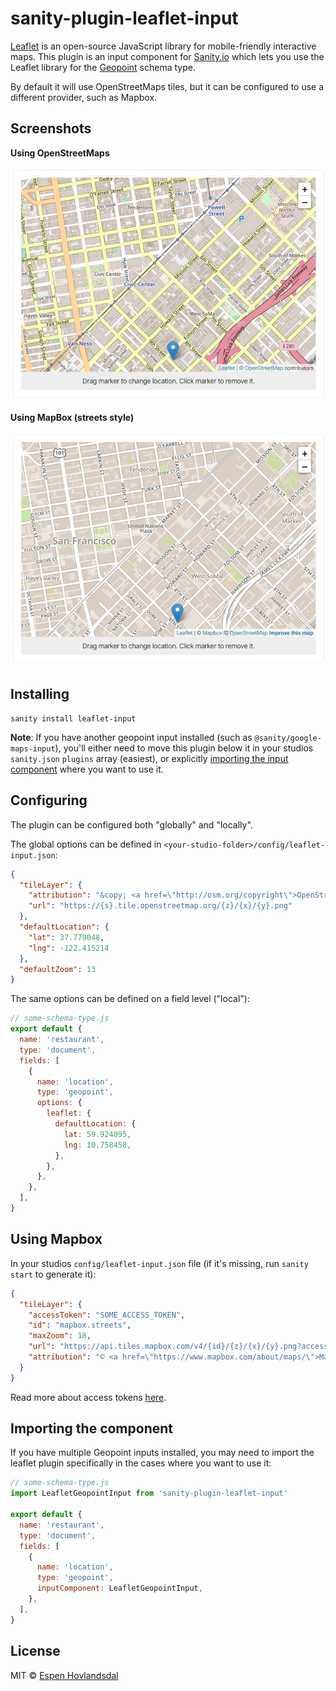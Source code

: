 # sanity-plugin-leaflet-input

[Leaflet](https://leafletjs.com/) is an open-source JavaScript library for mobile-friendly interactive maps. This plugin is an input component for [Sanity.io](https://www.sanity.io/) which lets you use the Leaflet library for the [Geopoint](https://www.sanity.io/docs/geopoint-type) schema type.

By default it will use OpenStreetMaps tiles, but it can be configured to use a different provider, such as Mapbox.

## Screenshots

**Using OpenStreetMaps**

![sanity-plugin-leaflet with OpenStreetMaps](assets/osm.jpg)

**Using MapBox (streets style)**

![sanity-plugin-leaflet with MapBox](assets/mapbox.jpg)

## Installing

```
sanity install leaflet-input
```

**Note**: If you have another geopoint input installed (such as `@sanity/google-maps-input`), you'll either need to move this plugin below it in your studios `sanity.json` `plugins` array (easiest), or explicitly [importing the input component](#importing-the-component) where you want to use it.

## Configuring

The plugin can be configured both "globally" and "locally".

The global options can be defined in `<your-studio-folder>/config/leaflet-input.json`:

```json
{
  "tileLayer": {
    "attribution": "&copy; <a href=\"http://osm.org/copyright\">OpenStreetMap</a> contributors",
    "url": "https://{s}.tile.openstreetmap.org/{z}/{x}/{y}.png"
  },
  "defaultLocation": {
    "lat": 37.779048,
    "lng": -122.415214
  },
  "defaultZoom": 13
}
```

The same options can be defined on a field level ("local"):

```js
// some-schema-type.js
export default {
  name: 'restaurant',
  type: 'document',
  fields: [
    {
      name: 'location',
      type: 'geopoint',
      options: {
        leaflet: {
          defaultLocation: {
            lat: 59.924095,
            lng: 10.758458,
          },
        },
      },
    },
  ],
}
```

## Using Mapbox

In your studios `config/leaflet-input.json` file (if it's missing, run `sanity start` to generate it):

```json
{
  "tileLayer": {
    "accessToken": "SOME_ACCESS_TOKEN",
    "id": "mapbox.streets",
    "maxZoom": 18,
    "url": "https://api.tiles.mapbox.com/v4/{id}/{z}/{x}/{y}.png?access_token={accessToken}",
    "attribution": "© <a href=\"https://www.mapbox.com/about/maps/\">Mapbox</a> © <a href=\"http://www.openstreetmap.org/copyright\">OpenStreetMap</a> <strong><a href=\"https://www.mapbox.com/map-feedback/\" target=\"_blank\">Improve this map</a></strong>"
  }
}
```

Read more about access tokens [here](https://docs.mapbox.com/help/how-mapbox-works/access-tokens/).

## Importing the component

If you have multiple Geopoint inputs installed, you may need to import the leaflet plugin specifically in the cases where you want to use it:

```js
// some-schema-type.js
import LeafletGeopointInput from 'sanity-plugin-leaflet-input'

export default {
  name: 'restaurant',
  type: 'document',
  fields: [
    {
      name: 'location',
      type: 'geopoint',
      inputComponent: LeafletGeopointInput,
    },
  ],
}
```

## License

MIT © [Espen Hovlandsdal](https://espen.codes/)

